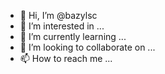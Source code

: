- 👋 Hi, I’m @bazylsc
- 👀 I’m interested in ...
- 🌱 I’m currently learning ...
- 💞️ I’m looking to collaborate on ...
- 📫 How to reach me ...

<!---
bazylsc/bazylsc is a ✨ special ✨ repository because its `README.md` (this file) appears on your GitHub profile.
You can click the Preview link to take a look at your changes.
--->
